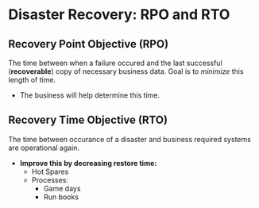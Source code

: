 # Disaster Recovery: RPO and RTO

## Recovery Point Objective (RPO)

The time between when a failure occured and the last successful (**recoverable**) copy of necessary business data.
Goal is to *minimize* this length of time.

* The business will help determine this time.

## Recovery Time Objective (RTO)

The time between occurance of a disaster and business required systems are operational again.

* **Improve this by decreasing restore time:**
  * Hot Spares
  * Processes:
    * Game days
    * Run books
